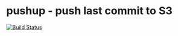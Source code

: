 # pushup - push last commit to S3

[![Build Status](https://secure.travis-ci.org/michaelnisi/pushup.png)](http://travis-ci.org/michaelnisi/pushup)
